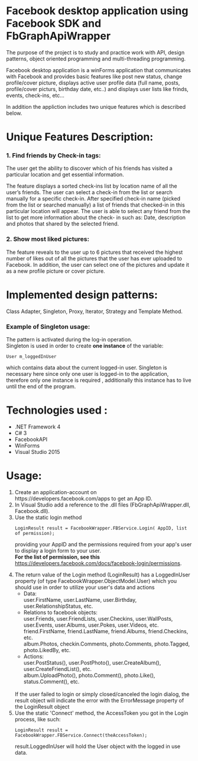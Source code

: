 <!DOCTYPE html>
<html>
<head>
 
# Facebook desktop application using Facebook SDK and FbGraphApiWrapper

<p>The purpose of the project is to study and practice work with API, design patterns, object oriented programming and multi-threading programming.</p>

<p>Facebook desktop application is a winForms application that communicates with Facebook and provides basic features like
post new status, change profile/cover picture, displays active user profile data (full name, posts, profile/cover picturs, birthday date, etc..) 
and displays user lists like frinds, events, check-ins, etc...</p>

<p>In addition the appliction includes two unique features which is described below.</p>

 # Unique Features Description:
  
<h3>1. Find friends by Check-in tags: </h3>
<p>The user get the ability to discover which of his friends has visited a particular location and get essential information.</p>

<p>The feature displays a sorted check-ins list by location name of all the user’s friends.
The user can select a check-in from the list or search manually for a specific check-in.
After specified check-in name (picked from the list  or searched manually) a list of friends that checked-in in this particular location will appear. 
The user is able to select any friend from the list to get more information about the check- in such as: Date, description and photos that shared by the selected friend.</p>

<h3>2. Show most liked pictures: </h3>
The feature reveals to the user up to 6 pictures that received the highest number of likes out of all the pictures that the user has ever uploaded to Facebook.
In addition, the user can select one of the pictures and update it as a new profile picture or cover picture.

 
 # Implemented design patterns: 
 <p>Class Adapter, Singleton, Proxy, Iterator, Strategy and Template Method.</p>
 
<h3>Example of Singleton usage: </h3>
The pattern is activated during the log-in operation.<br>
Singleton is used in order to create <b>one instance</b> of the variable: 

``` 
User m_loggedInUser 
``` 
which contains data about the current logged-in user.
Singleton is necessary here since only one user is logged-in to the application, therefore  only one instance is required , additionally this instance has to live  until the end of the program.

 # Technologies used : 
  
  <ul>
  <li>.NET Framework 4</li>
  <li>C# 3</li>
  <li>FacebookAPI</li>
  <li>WinForms</li>
  <li>Visual Studio 2015</li>
</ul>

 # Usage: 
 
<ol>
  <li>Create an application-account on https://developers.facebook.com/apps to get an App ID.</li>
  <li>In Visual Studio add a reference to the .dll files (FbGraphApiWrapper.dll, Facebook.dll).</li>
  <li>Use the static login method<br>
   
 ```
LoginResult result = FacebookWrapper.FBService.Login( AppID, list of permission);
```
providing your AppID and the permissions required from your app's user to display a login form to
your user.<br>
<b>For the list of permission, see this</b> https://developers.facebook.com/docs/facebook-login/permissions.
 </li>
 <li>The return value of the Login method (LoginResult) has a LoggedInUser property
(of type FacebookWrapper.ObjectModel.User) which you should use in order to utilize your user's
data and actions
  <ul>
  <li>Data:<br>
   user.FirstName, user.LastName, user.Birthday, user.RelationshipStatus, etc.
   </li>
  <li>
   Relations to facebook objects:<br>
   user.Friends, user.FriendLists, user.Checkins, user.WallPosts, user.Events, user.Albums,
   user.Pokes, user.Videos, etc.<br>
   friend.FirstName, friend.LastName, friend.Albums, friend.Checkins, etc.<br>
   album.Photos, checkin.Comments, photo.Comments, photo.Tagged, photo.LikedBy, etc.
   </li>
  <li>
   Actions:<br>
   user.PostStatus(), user.PostPhoto(), user.CreateAlbum(), user.CreateFriendList(), etc.<br>
   album.UploadPhoto(), photo.Comment(), photo.Like(), status.Comment(), etc.
   </li>
</ul>
 <br>If the user failed to login or simply closed/canceled the login dialog, the result object will indicate
the error with the ErrorMessage property of the LoginResult object
</li>
<li>
 Use the static 'Connect' method, the AccessToken you got in the Login process, like such:
 
 ```
LoginResult result = FacebookWrapper.FBService.Connect(theAccessToken);
```
result.LoggedInUser will hold the User object with the logged in use data.
</li>
</ol> 

</body>
</html>





